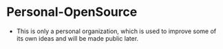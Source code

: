 # Personal-OpenSource

* This is only a personal organization, which is used to improve some of its own ideas and will be made public later.

